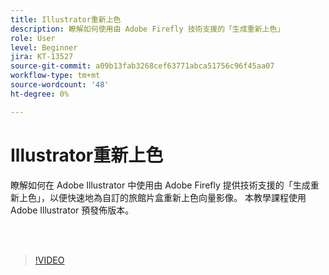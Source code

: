 ```yaml
---
title: Illustrator重新上色
description: 瞭解如何使用由 Adobe Firefly 技術支援的「生成重新上色」
role: User
level: Beginner
jira: KT-13527
source-git-commit: a09b13fab3268cef63771abca51756c96f45aa07
workflow-type: tm+mt
source-wordcount: '48'
ht-degree: 0%

---
```


# Illustrator重新上色

瞭解如何在 Adobe Illustrator 中使用由 Adobe Firefly 提供技術支援的「生成重新上色」，以便快速地為自訂的旅館片盒重新上色向量影像。 本教學課程使用 Adobe Illustrator 預發佈版本。

<br> 

>[!VIDEO](https://video.tv.adobe.com/v/3420872?quality=12&learn=on&hidetitle=true)
